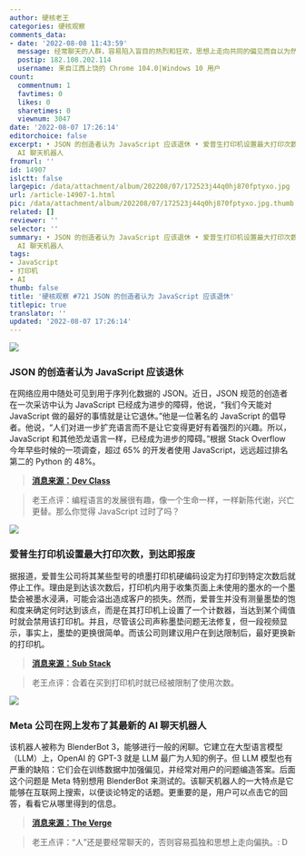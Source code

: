 ```yaml
---
author: 硬核老王
categories: 硬核观察
comments_data:
- date: '2022-08-08 11:43:59'
  message: 经常聊天的人群，容易陷入盲目的热烈和狂欢，思想上走向共同的偏见而自以为然。
  postip: 182.108.202.114
  username: 来自江西上饶的 Chrome 104.0|Windows 10 用户
count:
  commentnum: 1
  favtimes: 0
  likes: 0
  sharetimes: 0
  viewnum: 3047
date: '2022-08-07 17:26:14'
editorchoice: false
excerpt: • JSON 的创造者认为 JavaScript 应该退休 • 爱普生打印机设置最大打印次数，到达即报废 • Meta 公司在网上发布了其最新的
  AI 聊天机器人
fromurl: ''
id: 14907
islctt: false
largepic: /data/attachment/album/202208/07/172523j44q0hj870fptyxo.jpg
url: /article-14907-1.html
pic: /data/attachment/album/202208/07/172523j44q0hj870fptyxo.jpg.thumb.jpg
related: []
reviewer: ''
selector: ''
summary: • JSON 的创造者认为 JavaScript 应该退休 • 爱普生打印机设置最大打印次数，到达即报废 • Meta 公司在网上发布了其最新的
  AI 聊天机器人
tags:
- JavaScript
- 打印机
- AI
thumb: false
title: '硬核观察 #721 JSON 的创造者认为 JavaScript 应该退休'
titlepic: true
translator: ''
updated: '2022-08-07 17:26:14'
---
```


![](/data/attachment/album/202208/07/172523j44q0hj870fptyxo.jpg)


### JSON 的创造者认为 JavaScript 应该退休


在网络应用中随处可见到用于序列化数据的 JSON。近日，JSON 规范的创造者在一次采访中认为 JavaScript 已经成为进步的障碍，他说，“我们今天能对 JavaScript 做的最好的事情就是让它退休。”他是一位著名的 JavaScript 的倡导者。他说，“人们对进一步扩充语言而不是让它变得更好有着强烈的兴趣。所以，JavaScript 和其他恐龙语言一样，已经成为进步的障碍。”根据 Stack Overflow 今年早些时候的一项调查，超过 65% 的开发者使用 JavaScript，远远超过排名第二的 Python 的 48%。



> 
> **[消息来源：Dev Class](https://devclass.com/2022/08/04/retire_javascript_says-json-creator-douglas-crockford/)**
> 
> 
> 



> 
> 老王点评：编程语言的发展很有趣，像一个生命一样，一样新陈代谢，兴亡更替。那么你觉得 JavaScript 过时了吗？
> 
> 
> 


![](/data/attachment/album/202208/07/172539wrfef9bfi2bi9f42.jpg)


### 爱普生打印机设置最大打印次数，到达即报废


据报道，爱普生公司将其某些型号的喷墨打印机硬编码设定为打印到特定次数后就停止工作。理由是到达该次数后，打印机内用于收集页面上未使用的墨水的一个墨垫会被墨水浸满，可能会溢出造成客户的损失。然而，爱普生并没有测量墨垫的饱和度来确定何时达到该点，而是在其打印机上设置了一个计数器，当达到某个阈值时就会禁用该打印机。并且，尽管该公司声称墨垫问题无法修复，但一段视频显示，事实上，墨垫的更换很简单。而该公司则建议用户在到达限制后，最好更换新的打印机。



> 
> **[消息来源：Sub Stack](https://fighttorepair.substack.com/p/citing-danger-of-ink-spills-epson)**
> 
> 
> 



> 
> 老王点评：合着在买到打印机时就已经被限制了使用次数。
> 
> 
> 


![](/data/attachment/album/202208/07/172557sbw9kwwmk15swyks.jpg)


### Meta 公司在网上发布了其最新的 AI 聊天机器人


该机器人被称为 BlenderBot 3，能够进行一般的闲聊。它建立在大型语言模型（LLM）上，OpenAI 的 GPT-3 就是 LLM 最广为人知的例子。但 LLM 模型也有严重的缺陷：它们会在训练数据中加强偏见，并经常对用户的问题编造答案。后面这个问题是 Meta 特别想用 BlenderBot 来测试的。该聊天机器人的一大特点是它能够在互联网上搜索，以便谈论特定的话题。更重要的是，用户可以点击它的回答，看看它从哪里得到的信息。



> 
> **[消息来源：The Verge](https://www.theverge.com/2022/8/5/23293281/meta-ai-chatbot-blenderbot-3-web-access-research-safety)**
> 
> 
> 



> 
> 老王点评：“人”还是要经常聊天的，否则容易孤独和思想上走向偏执。: D
> 
> 
>